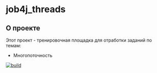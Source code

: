 # job4j_threads

## О проекте

Этот проект - тренировочная площадка для отработки заданий по темам:

* Многопоточность

[![build](https://github.com/SergeyPoletaev/job4j_threads/workflows/build/badge.svg)](https://github.com/SergeyPoletaev/job4j_threads/actions)
